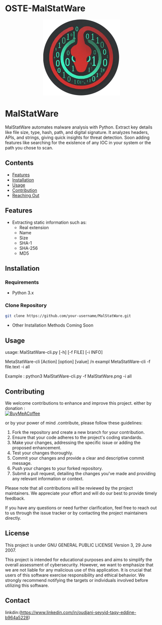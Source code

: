 # OSTE-MalStatWare
<div style="text-align: center;">
<img src="MalStatWare.png" alt="MalStatWare Logo" width="50%" height="50%">
</div>

# MalStatWare
MalStatWare automates malware analysis with Python. Extract key details like file size, type, hash, path, and digital signature. It analyzes headers, APIs, and strings, giving quick insights for threat detection. Soon adding features like searching for the existence of any IOC in your system or the path you chose to scan.

## Contents

- [Features](#features)
- [Installation](#installation)
- [Usage](#usage)
- [Contribution](#contribution)
- [Reaching Out](#reaching-out)

## Features

- Extracting static information such as:
  - Real extension
  - Name
  - Size
  - SHA-1
  - SHA-256
  - MD5

## Installation

### Requirements

- Python 3.x

### Clone Repository

```bash
git clone https://github.com/your-username/MalStatWare.git
```
- Other Installation Methods Coming Soon
## Usage
usage: MalStatWare-cli.py [-h] [-f FILE] [-i INFO]

MetaStatWare-cli [Action] [option] [value] /n exampl MetaStatWare-cli -f file.text -i all

Example : python3 MalStatWare-cli.py -f MalStatWare.png -i all
## Contributing

We welcome contributions to enhance and improve this project. 
either by donation :  
  [![BuyMeACoffee](https://img.shields.io/badge/Buy%20Me%20a%20Coffee-ffdd00?style=for-the-badge&logo=buy-me-a-coffee&logoColor=black)](https://www.buymeacoffee.com/oudjanisaye)
 
or by your power of mind .contribute, please follow these guidelines:

   1. Fork the repository and create a new branch for your contribution.
   2. Ensure that your code adheres to the project's coding standards.
   3. Make your changes, addressing the specific issue or adding the proposed enhancement.
   4. Test your changes thoroughly.
   5. Commit your changes and provide a clear and descriptive commit message.
   6. Push your changes to your forked repository.
   7. Submit a pull request, detailing the changes you've made and providing any relevant information or context.

Please note that all contributions will be reviewed by the project maintainers. We appreciate your effort and will do our best to provide timely feedback.

If you have any questions or need further clarification, feel free to reach out to us through the issue tracker or by contacting the project maintainers directly.

## License

This project is under  GNU GENERAL PUBLIC LICENSE Version 3, 29 June 2007.

This project is intended for educational purposes and aims to simplify the overall assessment of cybersecurity. However, we want to emphasize that we are not liable for any malicious use of this application. It is crucial that users of this software exercise responsibility and ethical behavior. We strongly recommend notifying the targets or individuals involved before utilizing this software.

## Contact
   linkdin:(https://www.linkedin.com/in/oudjani-seyyid-taqy-eddine-b964a5228)

